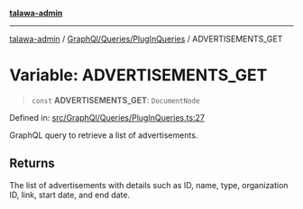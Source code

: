 [**talawa-admin**](../../../../README.md)

***

[talawa-admin](../../../../modules.md) / [GraphQl/Queries/PlugInQueries](../README.md) / ADVERTISEMENTS\_GET

# Variable: ADVERTISEMENTS\_GET

> `const` **ADVERTISEMENTS\_GET**: `DocumentNode`

Defined in: [src/GraphQl/Queries/PlugInQueries.ts:27](https://github.com/bint-Eve/talawa-admin/blob/e05e1a03180dbbfc7ba850102958ea6b6cd4b01e/src/GraphQl/Queries/PlugInQueries.ts#L27)

GraphQL query to retrieve a list of advertisements.

## Returns

The list of advertisements with details such as ID, name, type, organization ID, link, start date, and end date.

